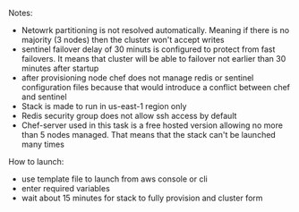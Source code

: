 Notes:
- Netowrk partitioning is not resolved automatically. Meaning if there is no majority (3 nodes) then the cluster won't accept writes
- sentinel failover delay of 30 minuts is configured to protect from fast failovers. It means that cluster will be able to failover not earlier than 30 minutes after startup
- after provisioning node chef does not manage redis or sentinel configuration files because that would introduce a conflict between chef and sentinel
- Stack is made to run in us-east-1 region only
- Redis security group does not allow ssh access by default
- Chef-server used in this task is a free hosted version allowing no more than 5 nodes managed. That means that the stack can't be launched many times

How to launch:
- use template file to launch from aws console or cli
- enter required variables
- wait about 15 minutes for stack to fully provision and cluster form
